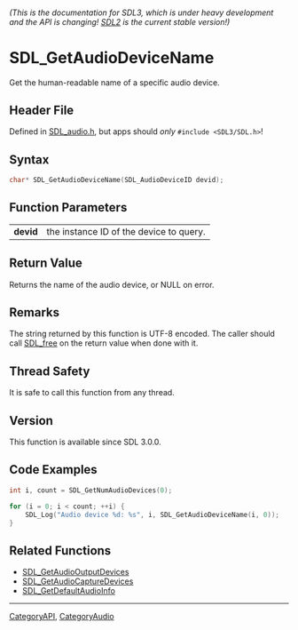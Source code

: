 ###### (This is the documentation for SDL3, which is under heavy development and the API is changing! [SDL2](https://wiki.libsdl.org/SDL2/) is the current stable version!)
# SDL_GetAudioDeviceName

Get the human-readable name of a specific audio device.

## Header File

Defined in [SDL_audio.h](https://github.com/libsdl-org/SDL/blob/main/include/SDL3/SDL_audio.h), but apps should _only_ `#include <SDL3/SDL.h>`!

## Syntax

```c
char* SDL_GetAudioDeviceName(SDL_AudioDeviceID devid);

```

## Function Parameters

|               |                                         |
| ------------- | --------------------------------------- |
| **devid**     | the instance ID of the device to query. |

## Return Value

Returns the name of the audio device, or NULL on error.

## Remarks

The string returned by this function is UTF-8 encoded. The caller should
call [SDL_free](SDL_free) on the return value when done with it.

## Thread Safety

It is safe to call this function from any thread.

## Version

This function is available since SDL 3.0.0.

## Code Examples

```c++
int i, count = SDL_GetNumAudioDevices(0);

for (i = 0; i < count; ++i) {
    SDL_Log("Audio device %d: %s", i, SDL_GetAudioDeviceName(i, 0));
}
```

## Related Functions

* [SDL_GetAudioOutputDevices](SDL_GetAudioOutputDevices)
* [SDL_GetAudioCaptureDevices](SDL_GetAudioCaptureDevices)
* [SDL_GetDefaultAudioInfo](SDL_GetDefaultAudioInfo)

----
[CategoryAPI](CategoryAPI), [CategoryAudio](CategoryAudio)



